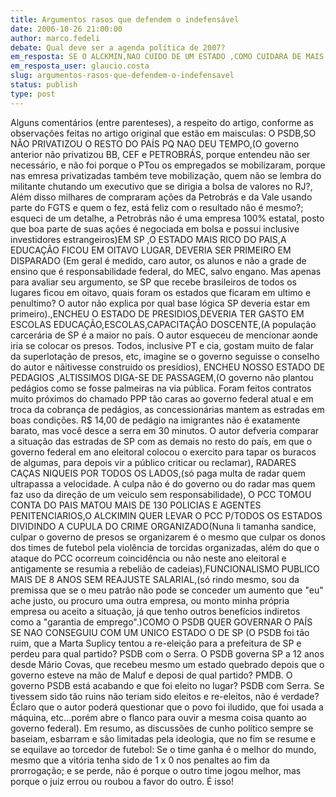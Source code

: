 ```yaml
---
title: Argumentos rasos que defendem o indefensável
date: 2006-10-26 21:00:00
author: marco.fedeli
debate: Qual deve ser a agenda política de 2007?
em_resposta: SE O ALCKMIN,NAO CUIDO DE UM ESTADO ,COMO CUIDARA DE MAIS 24
em_resposta_user: glaucio.costa
slug: argumentos-rasos-que-defendem-o-indefensavel
status: publish 
type: post
---
```


Alguns comentários (entre parenteses), a respeito do artigo, conforme as observações feitas no artigo original que estão em maisculas:
O PSDB,SO NÃO PRIVATIZOU O RESTO DO PAÍS PQ NAO DEU TEMPO,(O governo anterior não privatizou BB, CEF e PETROBRÁS, porque entendeu não ser necessário, e não foi porque o PTou os empregados se mobilizaram, porque nas emresa privatizadas também teve mobilização, quem não se lembra do militante chutando um executivo que se dirigia a bolsa de valores no RJ?, Além disso milhares de compraram ações da Petrobrás e da Vale usando parte do FGTS e quem o fez, está feliz com o resultado não é mesmo?; esqueci de um detalhe, a Petrobrás não é uma empresa 100% estatal, posto que boa parte de suas ações é negociada em bolsa e possui inclusive investidores estrangeiros)EM SP ,O ESTADO MAIS RICO DO PAIS,A EDUCAÇÃO FICOU EM OITAVO LUGAR, DEVERIA SER PRIMEIRO EM DISPARADO (Em geral é medido, caro autor, os alunos e não a grade de ensino que é responsabilidade federal, do MEC, salvo engano. Mas apenas para avaliar seu argumento, se SP que recebe brasileiros de todos os lugares ficou em oitavo, quais foram os estados que ficaram em ultimo e penultimo? O autor não explica por qual base lógica SP deveria estar em primeiro).,ENCHEU O ESTADO DE PRESIDIOS,DEVERIA TER GASTO EM ESCOLAS EDUCAÇÃO,ESCOLAS,CAPACITAÇÃO DOSCENTE,(A população carcerária de SP é a maior no país. O autor esqueceu de mencionar aonde iria se colocar os presos. Todos, inclusive PT e cia, gostam muito de falar da superlotação de presos, etc, imagine se o governo seguisse o conselho do autor e nãitivesse construido os presídios), ENCHEU NOSSO ESTADO DE PEDAGIOS ,ALTISSIMOS DIGA-SE DE PASSAGEM,(O governo não plantou pedágios como se fosse palmeiras na via pública. Foram feitos contratos muito próximos do chamado PPP tão caras ao governo federal atual e em troca da cobrança de pedágios, as concessionárias mantem as estradas em boas condições. R$ 14,00 de pedágio na imigrantes não é exatamente barato, mas você desce a serra em 30 minutos. O autor defveria comparar a situação das estradas de SP com as demais no resto do país, em que o governo federal em ano eleitoral colocou o exercito para tapar os buracos de algumas, para depois vir a público criticar ou reclamar), RADARES CAÇAS NIQUEIS POR TODOS OS LADOS,(só paga multa de radar quem ultrapassa a velocidade. A culpa não é do governo ou do radar mas quem faz uso da direção de um veiculo sem responsabilidade), O PCC TOMOU CONTA DO PAIS MATOU MAIS DE 130 POLICIAS E AGENTES PENITENCIARIOS,O ALCKIMIN QUER LEVAR O PCC P/TODOS OS ESTADOS DIVIDINDO A CUPULA DO CRIME ORGANIZADO(Nuna li tamanha sandice, culpar o governo de presos se organizarem é o mesmo que culpar os donos dos times de futebol pela violência de torcidas organizadas, além do que o ataque do PCC ocorreum coincidência ou não neste ano eleitoral e antigamente se resumia a rebelião de cadeias),FUNCIONALISMO PUBLICO MAIS DE 8 ANOS SEM REAJUSTE SALARIAL,(só rindo mesmo, sou da premissa que se o meu patrão não pode se conceder um aumento que "eu" ache justo, ou procuro uma outra empresa, ou monto minha própria empresa ou aceito a situação, já que tenho outros benefícios indiretos como a "garantia de emprego".)COMO O PSDB QUER GOVERNAR O PAÍS SE NAO CONSEGUIU COM UM UNICO ESTADO O DE SP (O PSDB foi tão ruim, que a Marta Suplicy tentou a re-eleição para a prefeitura de SP e perdeu para qual partido? PSDB com o Serra. O PSDB governa SP a 12 anos desde Mário Covas, que recebeu mesmo um estado quebrado depois que o governo esteve na mão de Maluf e deposi de qual partido? PMDB. O governo PSDB está acabando e que foi eleito no lugar? PSDB com Serra. Se tivessem sido tão ruins não teriam sido eleitos e re-eleitos, não é verdade? Éclaro que o autor poderá questionar que o povo foi iludido, que foi usada a máquina, etc...porém abre o flanco para ouvir a mesma coisa quanto ao governo federal). Em resumo, as discussões de cunho político sempre se baseiam, esbarram e são limitadas pela ideologia, que no fim se resume e se equilave ao torcedor de futebol: Se o time ganha é o melhor do mundo, mesmo que a vitória tenha sido de 1 x 0 nos penaltes ao fim da prorrogação; e se perde, não é porque o outro time jogou melhor, mas porque o juiz errou ou roubou a favor do outro. É isso!
